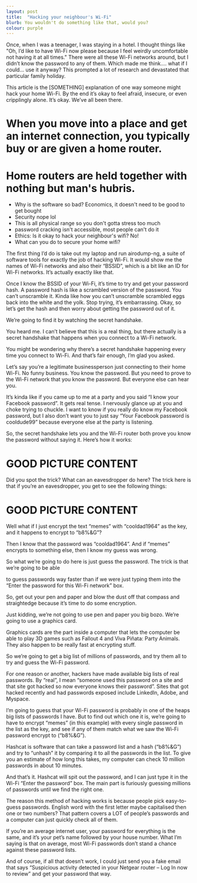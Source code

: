 ```yaml
---
layout: post
title:  "Hacking your neighbour's Wi-Fi"
blurb: You wouldn't do something like that, would you?
colour: purple
---
```


Once, when I was a teenager, I was staying in a hotel. I thought things like "Oh, I’d like to have Wi-Fi now please because I feel weirdly uncomfortable not having it at all times." There were all these Wi-Fi networks around, but I didn’t know the password to any of them. Which made me think.... what if I could... use it anyway? This prompted a lot of research and devastated that particular family holiday.

This article is the [SOMETHING] explanation of one way someone might hack your home Wi-Fi. By the end it’s okay to feel afraid, insecure, or even cripplingly alone. It’s okay. We’ve all been there.

# When you move into a place and get an internet connection, you typically buy or are given a home router.
# Home routers are held together with nothing but man's hubris.
* Why is the software so bad? Economics, it doesn't need to be good to get bought
* Security nope lol
* This is all physical range so you don't gotta stress too much
* password cracking isn't accessible, most people can't do it
* Ethics: Is it okay to hack your neighbour's wifi? No! 
* What can you do to secure your home wifi?


The first thing I’d do is take out my laptop and run airodump-ng, a suite of software tools for exactly the job of hacking Wi-Fi. It would show me the names of Wi-Fi networks and also their “BSSID”, which is a bit like an ID for Wi-Fi networks. It’s actually exactly like that.

Once I know the BSSID of your Wi-Fi, it’s time to try and get your password hash. A password hash is like a scrambled version of the password. You can’t unscramble it. Kinda like how you can’t unscramble scrambled eggs back into the white and the yolk. Stop trying, it’s embarrassing. Okay, so let’s get the hash and then worry about getting the password out of it.

We’re going to find it by watching the secret handshake.

You heard me. I can’t believe that this is a real thing, but there actually is a secret handshake that happens when you connect to a Wi-Fi network.

You might be wondering why there’s a secret handshake happening every time you connect to Wi-Fi. And that’s fair enough, I’m glad you asked.

Let’s say you’re a legitimate businessperson just connecting to their home Wi-Fi. No funny business. You know the password. But you need to prove to the Wi-Fi network that you know the password. But everyone else can hear you.

It’s kinda like if you came up to me at a party and you said “I know your Facebook password”. It gets real tense. I nervously glance up at you and choke trying to chuckle. I want to know if you really do know my Facebook password, but I also don’t want you to just say “Your Facebook password is cooldude99” because everyone else at the party is listening.

So, the secret handshake lets you and the Wi-Fi router both prove you know the password without saying it. Here’s how it works:

# GOOD PICTURE CONTENT

Did you spot the trick? What can an eavesdropper do here? The trick here is that if you’re an eavesdropper, you get to see the following things:

# GOOD PICTURE CONTENT

Well what if I just encrypt the text “memes” with “cooldad1964” as the key, and it happens to encrypt to “b8%&G”?

Then I know that the password was “cooldad1964”. And if “memes” encrypts to something else, then I know my guess was wrong.

So what we’re going to do here is just guess the password. The trick is that we’re going to be able

to guess passwords way faster than if we were just typing them into the “Enter the password for this Wi-Fi network” box.

So, get out your pen and paper and blow the dust off that compass and straightedge because it’s time to do some encryption.

Just kidding, we’re not going to use pen and paper you big bozo. We’re going to use a graphics card.

Graphics cards are the part inside a computer that lets the computer be able to play 3D games such as Fallout 4 and Viva Piñata: Party Animals. They also happen to be really fast at encrypting stuff.

So we’re going to get a big list of millions of passwords, and try them all to try and guess the Wi-Fi password.

For one reason or another, hackers have made available big lists of real passwords. By “real”, I mean “someone used this password on a site and that site got hacked so now everyone knows their password”. Sites that got hacked recently and had passwords exposed include LinkedIn, Adobe, and Myspace.

I’m going to guess that your Wi-Fi password is probably in one of the heaps big lists of passwords I have. But to find out which one it is, we’re going to have to encrypt “memes” (in this example) with every single password in the list as the key, and see if any of them match what we saw the Wi-Fi password encrypt to (“b8%&G”).

Hashcat is software that can take a password list and a hash (“b8%&G”) and try to “unhash” it by comparing it to all the passwords in the list. To give you an estimate of how long this takes, my computer can check 10 million passwords in about 10 minutes.

And that’s it. Hashcat will spit out the password, and I can just type it in the Wi-Fi “Enter the password” box. The main part is furiously guessing millions of passwords until we find the right one.

The reason this method of hacking works is because people pick easy-to-guess passwords. English word with the first letter maybe capitalised then one or two numbers? That pattern covers a LOT of people’s passwords and a computer can just quickly check all of them.

If you’re an average internet user, your password for everything is the same, and it’s your pet’s name followed by your house number. What I’m saying is that on average, most Wi-Fi passwords don’t stand a chance against these password lists.

And of course, if all that doesn’t work, I could just send you a fake email that says “Suspicious activity detected in your Netgear router – Log In  now to review” and get your password that way.
